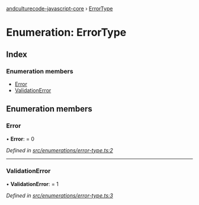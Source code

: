 [andculturecode-javascript-core](../README.md) › [ErrorType](errortype.md)

# Enumeration: ErrorType

## Index

### Enumeration members

* [Error](errortype.md#error)
* [ValidationError](errortype.md#validationerror)

## Enumeration members

###  Error

• **Error**: = 0

*Defined in [src/enumerations/error-type.ts:2](https://github.com/AndcultureCode/AndcultureCode.JavaScript.Core/blob/f9bf075/src/enumerations/error-type.ts#L2)*

___

###  ValidationError

• **ValidationError**: = 1

*Defined in [src/enumerations/error-type.ts:3](https://github.com/AndcultureCode/AndcultureCode.JavaScript.Core/blob/f9bf075/src/enumerations/error-type.ts#L3)*
